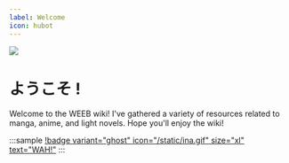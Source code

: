 ```yaml
---
label: Welcome
icon: hubot
---
```


![](https://media.discordapp.net/attachments/1015131233824538624/1084440032707887124/w9REcIo.png)

# ようこそ !

Welcome to the WEEB wiki! I've gathered a variety of resources related to manga, anime, and light novels. Hope you'll enjoy the wiki!

<style>
    .sample {
        text-align: center;
        padding-top: 3px;
        margin-bottom: 10px;
    }
</style>

:::sample
[!badge variant="ghost" icon="/static/ina.gif" size="xl" text="WAH!"](https://mangadex.org/user/e92678ff-3d20-452f-8548-aa74c178e492?tab=lists)
:::